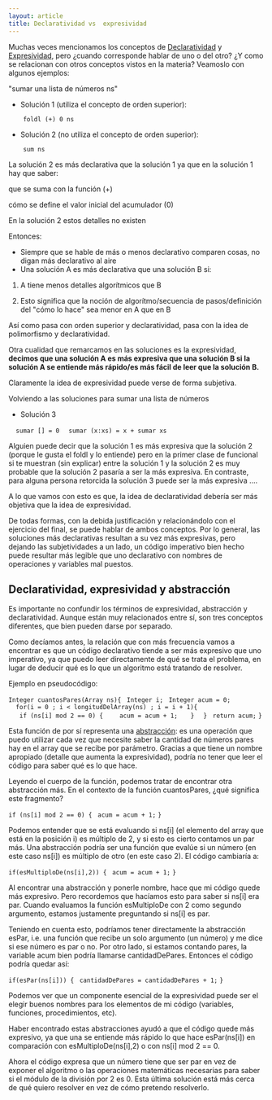 ```yaml
---
layout: article
title: Declaratividad vs  expresividad
---
```

Muchas veces mencionamos los conceptos de [Declaratividad](declaratividad.md) y [Expresividad](expresividad.md), pero ¿cuando corresponde hablar de uno o del otro? ¿Y como se relacionan con otros conceptos vistos en la materia? Veamoslo con algunos ejemplos:

  
"sumar una lista de números ns"

-   Solución 1 (utiliza el concepto de orden superior):

`    foldl (+) 0 ns`

-   Solución 2 (no utiliza el concepto de orden superior):

`    sum ns`

La solución 2 es más declarativa que la solución 1 ya que en la solución 1 hay que saber:

  
que se suma con la función (+)

cómo se define el valor inicial del acumulador (0)

En la solución 2 estos detalles no existen

Entonces:

-   Siempre que se hable de más o menos declarativo comparen cosas, no digan más declarativo al aire
-   Una solución A es más declarativa que una solución B si:

  
1. A tiene menos detalles algorítmicos que B

2. Esto significa que la noción de algorítmo/secuencia de pasos/definición del "cómo lo hace" sea menor en A que en B

Así como pasa con orden superior y declaratividad, pasa con la idea de polimorfismo y declaratividad.

Otra cualidad que remarcamos en las soluciones es la expresividad, **decimos que una solución A es más expresiva que una solución B si la solución A se entiende más rápido/es más fácil de leer que la solución B.**

Claramente la idea de expresividad puede verse de forma subjetiva.

Volviendo a las soluciones para sumar una lista de números

-   Solución 3

`  sumar [] = 0`
`  sumar (x:xs) = x + sumar xs`

Alguien puede decir que la solución 1 es más expresiva que la solución 2 (porque le gusta el foldl y lo entiende) pero en la primer clase de funcional si te muestran (sin explicar) entre la solución 1 y la solución 2 es muy probable que la solución 2 pasaría a ser la más expresiva. En contraste, para alguna persona retorcida la solución 3 puede ser la más expresiva ....

A lo que vamos con esto es que, la idea de declaratividad debería ser más objetiva que la idea de expresividad.

De todas formas, con la debida justificación y relacionándolo con el ejercicio del final, se puede hablar de ambos conceptos. Por lo general, las soluciones más declarativas resultan a su vez más expresivas, pero dejando las subjetividades a un lado, un código imperativo bien hecho puede resultar más legible que uno declarativo con nombres de operaciones y variables mal puestos.

Declaratividad, expresividad y abstracción
------------------------------------------

Es importante no confundir los términos de expresividad, abstracción y declaratividad. Aunque están muy relacionados entre sí, son tres conceptos diferentes, que bien pueden darse por separado.

Como decíamos antes, la relación que con más frecuencia vamos a encontrar es que un código declarativo tiende a ser más expresivo que uno imperativo, ya que puedo leer directamente de qué se trata el problema, en lugar de deducir qué es lo que un algoritmo está tratando de resolver.

Ejemplo en pseudocódigo:

`Integer cuantosPares(Array ns){`
` Integer i;`
` Integer acum = 0;`
`  for(i = 0 ; i < longitudDelArray(ns) ; i = i + 1){`
`   if (ns[i] mod 2 == 0) {`
`    acum = acum + 1;`
`   }`
`  }`
` return acum;`
`}`

Esta función de por sí representa una [abstracción](abstraccion.md): es una operación que puedo utilizar cada vez que necesite saber la cantidad de números pares hay en el array que se recibe por parámetro. Gracias a que tiene un nombre apropiado (detalle que aumenta la expresividad), podría no tener que leer el código para saber qué es lo que hace.

Leyendo el cuerpo de la función, podemos tratar de encontrar otra abstracción más. En el contexto de la función cuantosPares, ¿qué significa este fragmento?

`if (ns[i] mod 2 == 0) {`
` acum = acum + 1;`
`}`

Podemos entender que se está evaluando si ns\[i\] (el elemento del array que está en la posición i) es múltiplo de 2, y si esto es cierto contamos un par más. Una abstracción podría ser una función que evalúe si un número (en este caso ns\[i\]) es múltiplo de otro (en este caso 2). El código cambiaría a:

`if(esMultiploDe(ns[i],2)) {`
` acum = acum + 1;`
`}`

Al encontrar una abstracción y ponerle nombre, hace que mi código quede más expresivo. Pero recordemos que hacíamos esto para saber si ns\[i\] era par. Cuando evaluamos la función esMultiploDe con 2 como segundo argumento, estamos justamente preguntando si ns\[i\] es par.

Teniendo en cuenta esto, podríamos tener directamente la abstracción esPar, i.e. una función que recibe un solo argumento (un número) y me dice si ese número es par o no. Por otro lado, si estamos contando pares, la variable acum bien podría llamarse cantidadDePares. Entonces el código podría quedar así:

`if(esPar(ns[i])) {`
` cantidadDePares = cantidadDePares + 1;`
`}`

Podemos ver que un componente esencial de la expresividad puede ser el elegir buenos nombres para los elementos de mi código (variables, funciones, procedimientos, etc).

Haber encontrado estas abstracciones ayudó a que el código quede más expresivo, ya que una se entiende más rápido lo que hace esPar(ns\[i\]) en comparación con esMultiploDe(ns\[i\],2) o con ns\[i\] mod 2 == 0.

Ahora el código expresa que un número tiene que ser par en vez de exponer el algoritmo o las operaciones matemáticas necesarias para saber si el módulo de la división por 2 es 0. Esta última solución está más cerca de qué quiero resolver en vez de cómo pretendo resolverlo.
